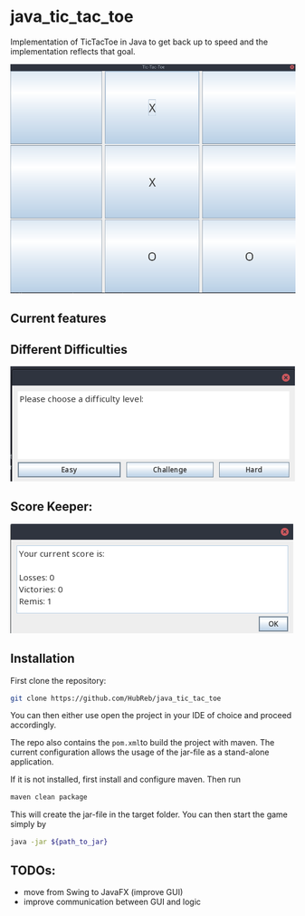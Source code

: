 # java_tic_tac_toe

Implementation of TicTacToe in Java to get back up to speed and the implementation reflects that goal.

![TicTacToe](shots/game.png "TicTacToe")

## Current features

## Different Difficulties 
![difficulties](shots/difficulty_chooser.png "Difficulty")

## Score Keeper:
![scores](shots/score_keeper.png "Scores")



## Installation

First clone the repository:
```bash
git clone https://github.com/HubReb/java_tic_tac_toe 
```
You can then either use open the project in your IDE of choice and proceed 
accordingly.

The repo also contains the `pom.xml`to build the project with maven.
The current configuration allows the usage of the jar-file as a stand-alone
application.

If it is not installed, first install and configure maven. 
Then run
```bash
maven clean package
```
This will create the jar-file in the target folder.
You can then start the game simply by
```bash
java -jar ${path_to_jar}
```




## TODOs:
 * move from Swing to JavaFX (improve GUI)
 * improve communication between GUI and logic
